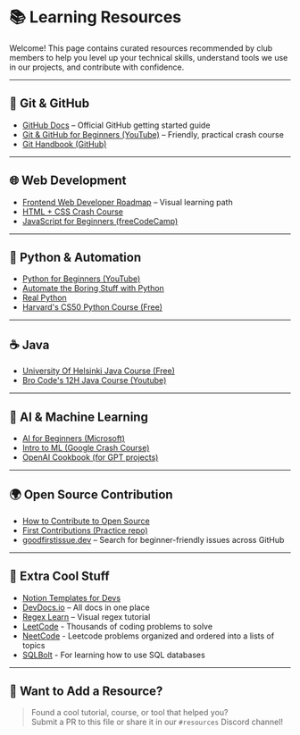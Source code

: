 # 📚 Learning Resources

Welcome! This page contains curated resources recommended by club members to help you level up your technical skills, understand tools we use in our projects, and contribute with confidence.

---

## 🧱 Git & GitHub

- [GitHub Docs](https://docs.github.com/en/get-started) – Official GitHub getting started guide
- [Git & GitHub for Beginners (YouTube)](https://www.youtube.com/watch?v=RGOj5yH7evk) – Friendly, practical crash course
- [Git Handbook (GitHub)](https://guides.github.com/introduction/git-handbook/)

---

## 🌐 Web Development

- [Frontend Web Developer Roadmap](https://roadmap.sh/frontend) – Visual learning path
- [HTML + CSS Crash Course](https://www.youtube.com/watch?v=UB1O30fR-EE)
- [JavaScript for Beginners (freeCodeCamp)](https://www.freecodecamp.org/learn/javascript-algorithms-and-data-structures/)

---

## 🐍 Python & Automation

- [Python for Beginners (YouTube)](https://www.youtube.com/watch?v=rfscVS0vtbw)
- [Automate the Boring Stuff with Python](https://automatetheboringstuff.com/)
- [Real Python](https://realpython.com/)
- [Harvard's CS50 Python Course (Free)](https://cs50.harvard.edu/python/2022/weeks/0/)

---

## ☕️ Java

- [University Of Helsinki Java Course (Free)](https://java-programming.mooc.fi/)
- [Bro Code's 12H Java Course (Youtube)](https://www.youtube.com/watch?v=xk4_1vDrzzo)

---

## 🧠 AI & Machine Learning

- [AI for Beginners (Microsoft)](https://github.com/microsoft/AI-For-Beginners)
- [Intro to ML (Google Crash Course)](https://developers.google.com/machine-learning/crash-course)
- [OpenAI Cookbook (for GPT projects)](https://github.com/openai/openai-cookbook)

---

## 🌍 Open Source Contribution

- [How to Contribute to Open Source](https://opensource.guide/how-to-contribute/)
- [First Contributions (Practice repo)](https://github.com/firstcontributions/first-contributions)
- [goodfirstissue.dev](https://goodfirstissue.dev/) – Search for beginner-friendly issues across GitHub

---

## 📖 Extra Cool Stuff

- [Notion Templates for Devs](https://notioneverything.com/templates/developers/)
- [DevDocs.io](https://devdocs.io/) – All docs in one place
- [Regex Learn](https://regexlearn.com/) – Visual regex tutorial
- [LeetCode](https://leetcode.com/) - Thousands of coding problems to solve
- [NeetCode](https://neetcode.io/) - Leetcode problems organized and ordered into a lists of topics
- [SQLBolt](https://sqlbolt.com/) - For learning how to use SQL databases

---

## 🤝 Want to Add a Resource?

> Found a cool tutorial, course, or tool that helped you?  
Submit a PR to this file or share it in our `#resources` Discord channel!
